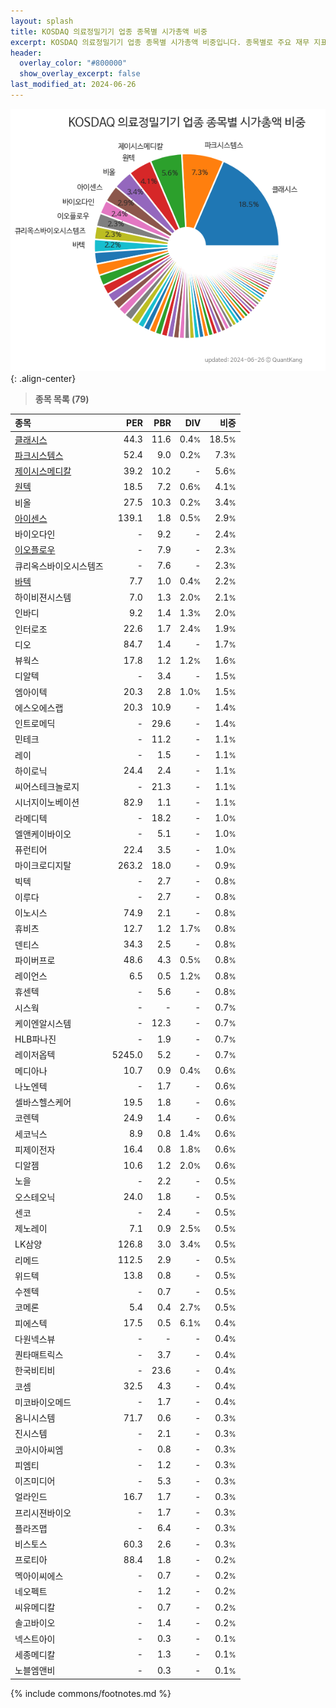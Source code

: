 ```yaml
---
layout: splash
title: KOSDAQ 의료정밀기기 업종 종목별 시가총액 비중
excerpt: KOSDAQ 의료정밀기기 업종 종목별 시가총액 비중입니다. 종목별로 주요 재무 지표를 함께 표시합니다.
header:
  overlay_color: "#800000"
  show_overlay_excerpt: false
last_modified_at: 2024-06-26
---
```



![KOSDAQ 의료정밀기기 업종 종목별 시가총액 비중](/stats/sector/images/kosdaq_업종_의료정밀기기_종목.png){: .align-center}


> **종목 목록 (79)**<a id="list"></a>

| **종목** | **PER** | **PBR** | **DIV** | **비중** |
| :------- | ------: | ------: | ------: | -------: |
| [클래시스](/214150/) | 44.3 | 11.6 | 0.4<small>%</small> | 18.5<small>%</small> |
| [파크시스템스](/140860/) | 52.4 | 9.0 | 0.2<small>%</small> | 7.3<small>%</small> |
| [제이시스메디칼](/287410/) | 39.2 | 10.2 | - | 5.6<small>%</small> |
| [원텍](/336570/) | 18.5 | 7.2 | 0.6<small>%</small> | 4.1<small>%</small> |
| 비올 | 27.5 | 10.3 | 0.2<small>%</small> | 3.4<small>%</small> |
| [아이센스](/099190/) | 139.1 | 1.8 | 0.5<small>%</small> | 2.9<small>%</small> |
| 바이오다인 | - | 9.2 | - | 2.4<small>%</small> |
| [이오플로우](/294090/) | - | 7.9 | - | 2.3<small>%</small> |
| 큐리옥스바이오시스템즈 | - | 7.6 | - | 2.3<small>%</small> |
| [바텍](/043150/) | 7.7 | 1.0 | 0.4<small>%</small> | 2.2<small>%</small> |
| 하이비젼시스템 | 7.0 | 1.3 | 2.0<small>%</small> | 2.1<small>%</small> |
| 인바디 | 9.2 | 1.4 | 1.3<small>%</small> | 2.0<small>%</small> |
| 인터로조 | 22.6 | 1.7 | 2.4<small>%</small> | 1.9<small>%</small> |
| 디오 | 84.7 | 1.4 | - | 1.7<small>%</small> |
| 뷰웍스 | 17.8 | 1.2 | 1.2<small>%</small> | 1.6<small>%</small> |
| 디알텍 | - | 3.4 | - | 1.5<small>%</small> |
| 엠아이텍 | 20.3 | 2.8 | 1.0<small>%</small> | 1.5<small>%</small> |
| 에스오에스랩 | 20.3 | 10.9 | - | 1.4<small>%</small> |
| 인트로메딕 | - | 29.6 | - | 1.4<small>%</small> |
| 민테크 | - | 11.2 | - | 1.1<small>%</small> |
| 레이 | - | 1.5 | - | 1.1<small>%</small> |
| 하이로닉 | 24.4 | 2.4 | - | 1.1<small>%</small> |
| 씨어스테크놀로지 | - | 21.3 | - | 1.1<small>%</small> |
| 시너지이노베이션 | 82.9 | 1.1 | - | 1.1<small>%</small> |
| 라메디텍 | - | 18.2 | - | 1.0<small>%</small> |
| 엘앤케이바이오 | - | 5.1 | - | 1.0<small>%</small> |
| 퓨런티어 | 22.4 | 3.5 | - | 1.0<small>%</small> |
| 마이크로디지탈 | 263.2 | 18.0 | - | 0.9<small>%</small> |
| 빅텍 | - | 2.7 | - | 0.8<small>%</small> |
| 이루다 | - | 2.7 | - | 0.8<small>%</small> |
| 이노시스 | 74.9 | 2.1 | - | 0.8<small>%</small> |
| 휴비츠 | 12.7 | 1.2 | 1.7<small>%</small> | 0.8<small>%</small> |
| 덴티스 | 34.3 | 2.5 | - | 0.8<small>%</small> |
| 파이버프로 | 48.6 | 4.3 | 0.5<small>%</small> | 0.8<small>%</small> |
| 레이언스 | 6.5 | 0.5 | 1.2<small>%</small> | 0.8<small>%</small> |
| 휴센텍 | - | 5.6 | - | 0.8<small>%</small> |
| 시스웍 | - | - | - | 0.7<small>%</small> |
| 케이엔알시스템 | - | 12.3 | - | 0.7<small>%</small> |
| HLB파나진 | - | 1.9 | - | 0.7<small>%</small> |
| 레이저옵텍 | 5245.0 | 5.2 | - | 0.7<small>%</small> |
| 메디아나 | 10.7 | 0.9 | 0.4<small>%</small> | 0.6<small>%</small> |
| 나노엔텍 | - | 1.7 | - | 0.6<small>%</small> |
| 셀바스헬스케어 | 19.5 | 1.8 | - | 0.6<small>%</small> |
| 코렌텍 | 24.9 | 1.4 | - | 0.6<small>%</small> |
| 세코닉스 | 8.9 | 0.8 | 1.4<small>%</small> | 0.6<small>%</small> |
| 피제이전자 | 16.4 | 0.8 | 1.8<small>%</small> | 0.6<small>%</small> |
| 디알젬 | 10.6 | 1.2 | 2.0<small>%</small> | 0.6<small>%</small> |
| 노을 | - | 2.2 | - | 0.5<small>%</small> |
| 오스테오닉 | 24.0 | 1.8 | - | 0.5<small>%</small> |
| 센코 | - | 2.4 | - | 0.5<small>%</small> |
| 제노레이 | 7.1 | 0.9 | 2.5<small>%</small> | 0.5<small>%</small> |
| LK삼양 | 126.8 | 3.0 | 3.4<small>%</small> | 0.5<small>%</small> |
| 리메드 | 112.5 | 2.9 | - | 0.5<small>%</small> |
| 위드텍 | 13.8 | 0.8 | - | 0.5<small>%</small> |
| 수젠텍 | - | 0.7 | - | 0.5<small>%</small> |
| 코메론 | 5.4 | 0.4 | 2.7<small>%</small> | 0.5<small>%</small> |
| 피에스텍 | 17.5 | 0.5 | 6.1<small>%</small> | 0.4<small>%</small> |
| 다원넥스뷰 | - | - | - | 0.4<small>%</small> |
| 퀀타매트릭스 | - | 3.7 | - | 0.4<small>%</small> |
| 한국비티비 | - | 23.6 | - | 0.4<small>%</small> |
| 코셈 | 32.5 | 4.3 | - | 0.4<small>%</small> |
| 미코바이오메드 | - | 1.7 | - | 0.4<small>%</small> |
| 옴니시스템 | 71.7 | 0.6 | - | 0.3<small>%</small> |
| 진시스템 | - | 2.1 | - | 0.3<small>%</small> |
| 코아시아씨엠 | - | 0.8 | - | 0.3<small>%</small> |
| 피엠티 | - | 1.2 | - | 0.3<small>%</small> |
| 이즈미디어 | - | 5.3 | - | 0.3<small>%</small> |
| 얼라인드 | 16.7 | 1.7 | - | 0.3<small>%</small> |
| 프리시젼바이오 | - | 1.7 | - | 0.3<small>%</small> |
| 플라즈맵 | - | 6.4 | - | 0.3<small>%</small> |
| 비스토스 | 60.3 | 2.6 | - | 0.3<small>%</small> |
| 프로티아 | 88.4 | 1.8 | - | 0.2<small>%</small> |
| 멕아이씨에스 | - | 0.7 | - | 0.2<small>%</small> |
| 네오펙트 | - | 1.2 | - | 0.2<small>%</small> |
| 씨유메디칼 | - | 0.7 | - | 0.2<small>%</small> |
| 솔고바이오 | - | 1.4 | - | 0.2<small>%</small> |
| 넥스트아이 | - | 0.3 | - | 0.1<small>%</small> |
| 세종메디칼 | - | 1.3 | - | 0.1<small>%</small> |
| 노블엠앤비 | - | 0.3 | - | 0.1<small>%</small> |

{% include commons/footnotes.md %}